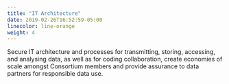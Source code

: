 ```yaml
---
title: "IT Architecture"
date: 2019-02-26T16:52:59-05:00
linecolor: line-orange
weight: 4
---
```

Secure IT architecture and processes for transmitting, storing, accessing, and analysing data, as well as for coding collaboration, create economies of scale amongst Consortium members and provide assurance to data partners for responsible data use.
